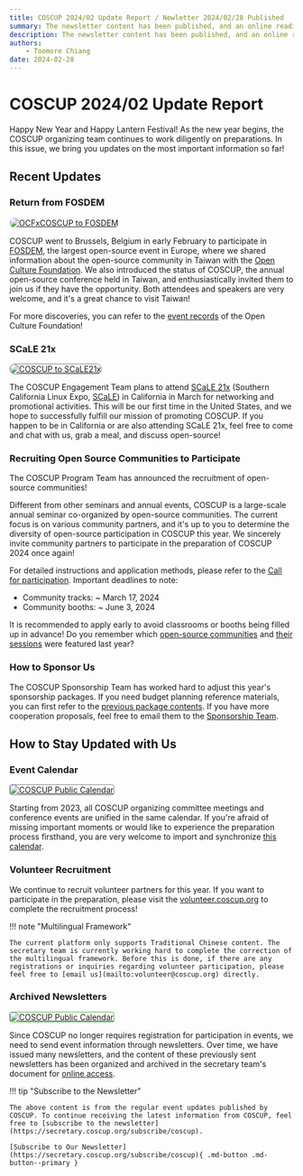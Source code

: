 ```yaml
---
title: COSCUP 2024/02 Update Report / Newletter 2024/02/28 Published
summary: The newsletter content has been published, and an online reading version.
description: The newsletter content has been published, and an online reading version.
authors:
    - Toomore Chiang
date: 2024-02-28
---
```


# COSCUP 2024/02 Update Report

Happy New Year and Happy Lantern Festival! As the new year begins, the COSCUP organizing team continues to work diligently on preparations. In this issue, we bring you updates on the most important information so far!

## Recent Updates

### Return from FOSDEM

<a href="https://ocf.tw/en/p/global/fosdem-2024/"><img src="https://volunteer.coscup.org/img/2024/fosdem-booth-2.jpg" alt="OCFxCOSCUP to FOSDEM" title="OCFxCOSCUP to FOSDEM" style="border-radius: 8px;border:1px solid hsl(142, 52%, 96%);"></a>

COSCUP went to Brussels, Belgium in early February to participate in [FOSDEM](https://fosdem.org/), the largest open-source event in Europe, where we shared information about the open-source community in Taiwan with the [Open Culture Foundation](https://ocf.tw/en/). We also introduced the status of COSCUP, the annual open-source conference held in Taiwan, and enthusiastically invited them to join us if they have the opportunity. Both attendees and speakers are very welcome, and it's a great chance to visit Taiwan!

For more discoveries, you can refer to the [event records](https://ocf.tw/p/global/fosdem-2024/) of the Open Culture Foundation!

### SCaLE 21x

<a href="https://ocf.tw/p/global/fosdem-2024/"><img src="https://volunteer.coscup.org/img/2024/2024_coscup_scale21x_flight.png" alt="COSCUP to SCaLE21x" title="COSCUP to SCaLE21x" style="border-radius: 1180px;border:1px solid hsl(0, 0%, 50%);"></a>

The COSCUP Engagement Team plans to attend [SCaLE 21x](https://www.socallinuxexpo.org/scale/21x) (Southern California Linux Expo, [SCaLE](https://www.socallinuxexpo.org/scale/21x/about-scale)) in California in March for networking and promotional activities. This will be our first time in the United States, and we hope to successfully fulfill our mission of promoting COSCUP. If you happen to be in California or are also attending SCaLE 21x, feel free to come and chat with us, grab a meal, and discuss open-source!

### Recruiting Open Source Communities to Participate

The COSCUP Program Team has announced the recruitment of open-source communities!

Different from other seminars and annual events, COSCUP is a large-scale annual seminar co-organized by open-source communities. The current focus is on various community partners, and it's up to you to determine the diversity of open-source participation in COSCUP this year. We sincerely invite community partners to participate in the preparation of COSCUP 2024 once again!

For detailed instructions and application methods, please refer to the [Call for participation](https://blog.coscup.org/2024/02/blog-post.html#anchor2). Important deadlines to note:

- Community tracks: ~ March 17, 2024
- Community booths: ~ June 3, 2024

It is recommended to apply early to avoid classrooms or booths being filled up in advance! Do you remember which [open-source communities](https://coscup.org/2023/en/community) and [their sessions](https://coscup.org/2023/en/session) were featured last year?

### How to Sponsor Us

The COSCUP Sponsorship Team has worked hard to adjust this year's sponsorship packages. If you need budget planning reference materials, you can first refer to the [previous package contents](https://coscup.org/2023/en/sponsor). If you have more cooperation proposals, feel free to email them to the [Sponsorship Team](mailto:sponsorship@coscup.org).

## How to Stay Updated with Us

### Event Calendar

<a href="https://volunteer.coscup.org/docs/about_coscup/calendar/"><img src="https://volunteer.coscup.org/img/2024/2024_coscup_calendar.png" alt="COSCUP Public Calendar" title="COSCUP Public Calendar" style="border-radius: 4px;border:1px solid hsl(0, 0%, 50%);"></a>

Starting from 2023, all COSCUP organizing committee meetings and conference events are unified in the same calendar. If you're afraid of missing important moments or would like to experience the preparation process firsthand, you are very welcome to import and synchronize [this calendar](https://volunteer.coscup.org/docs/about_coscup/calendar/).

### Volunteer Recruitment

We continue to recruit volunteer partners for this year. If you want to participate in the preparation, please visit the [volunteer.coscup.org](https://volunteer.coscup.org/) to complete the recruitment process!

!!! note "Multilingual Framework"

    The current platform only supports Traditional Chinese content. The secretary team is currently working hard to complete the correction of the multilingual framework. Before this is done, if there are any registrations or inquiries regarding volunteer participation, please feel free to [email us](mailto:volunteer@coscup.org) directly.

### Archived Newsletters

<a href="https://volunteer.coscup.org/docs/about_coscup/newsletters/overview/"><img src="https://volunteer.coscup.org/img/2024/2024_archived_newsletters.png" alt="COSCUP Public Calendar" title="COSCUP Public Calendar" style="border-radius: 4px;border:1px solid hsl(121.8, 39.2%, 49%);"></a>

Since COSCUP no longer requires registration for participation in events, we need to send event information through newsletters. Over time, we have issued many newsletters, and the content of these previously sent newsletters has been organized and archived in the secretary team's document for [online access](https://volunteer.coscup.org/docs/about_coscup/newsletters/overview/).

!!! tip "Subscribe to the Newsletter"

    The above content is from the regular event updates published by COSCUP. To continue receiving the latest information from COSCUP, feel free to [subscribe to the newsletter](https://secretary.coscup.org/subscribe/coscup).

    [Subscribe to Our Newsletter](https://secretary.coscup.org/subscribe/coscup){ .md-button .md-button--primary }
